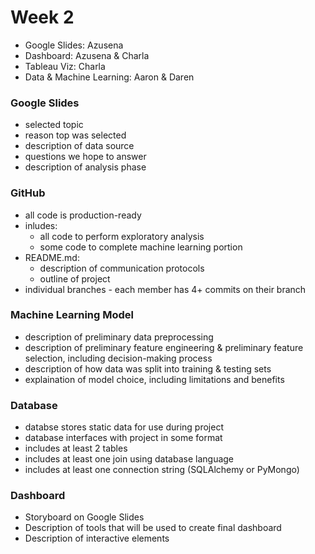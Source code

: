 # Week 2


- Google Slides: Azusena
- Dashboard: Azusena & Charla
- Tableau Viz: Charla
- Data & Machine Learning: Aaron & Daren

### Google Slides 
- selected topic
- reason top was selected
- description of data source
- questions we hope to answer
- description of analysis phase


### GitHub
- all code is production-ready
- inludes:
  - all code to perform exploratory analysis
  - some code to complete machine learning portion
- README.md:
  - description of communication protocols
  - outline of project
- individual branches - each member has 4+ commits on their branch

### Machine Learning Model
- description of preliminary data preprocessing
- description of preliminary feature engineering & preliminary feature selection, including decision-making process
- description of how data was split into training & testing sets
- explaination of model choice, including limitations and benefits

### Database
- databse stores static data for use during project
- database interfaces with project in some format
- includes at least 2 tables
- includes at least one join using database language
- includes at least one connection string (SQLAlchemy or PyMongo)

### Dashboard
- Storyboard on Google Slides
- Description of tools that will be used to create final dashboard
- Description of interactive elements
